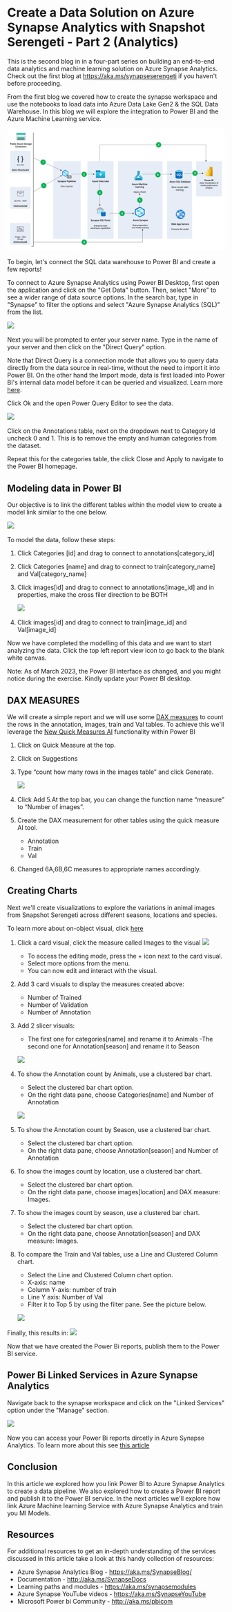 # Create a Data Solution on Azure Synapse Analytics with Snapshot Serengeti - Part 2 (Analytics)

This is the second blog in  in a four-part series on building an end-to-end data analytics and machine learning solution on Azure Synapse Analytics. Check out the first blog at https://aka.ms/synapseserengeti if you haven't before proceeding. 

From the first blog we covered how to create the synapse workspace and use the notebooks to load data into Azure Data Lake Gen2 & the SQL Data Warehouse. In this blog we will explore the integration to Power BI and the Azure Machine Learning service.

![](Azure_Data_Lab_with_Sanpshot_Serengeti.png)

To begin, let's connect the SQL data warehouse to Power BI and create a few reports!

To connect to Azure Synapse Analytics using Power BI Desktop, first open the application and click on the "Get Data" button. Then, select "More" to see a wider range of data source options. In the search bar, type in "Synapse" to filter the options and select "Azure Synapse Analytics (SQL)" from the list.

![](/azure_synapse_in_power_bi.png)

Next you will be prompted to enter your server name. Type in the name of your server and then click on the "Direct Query" option. 

Note that Direct Query is a connection mode that allows you to query data directly from the data source in real-time, without the need to import it into Power BI. On the other hand the Import mode,  data is first loaded into Power BI's internal data model before it can be queried and visualized. Learn more [here](https://learn.microsoft.com/power-bi/connect-data/desktop-directquery-about?WT.mc_id=data-93739-davidabu).

Click Ok and the open Power Query Editor to see the data.

![](/power_query_direct.png)

Click on the Annotations table, next on the dropdown next to Category Id uncheck 0 and 1. This is to remove the empty and human categories from the dataset.

Repeat this for the categories table, the click Close and Apply to navigate to the Power BI homepage. 

## Modeling data in Power BI

Our objective is to link the different tables within the model view to create a model link similar to the one below.

![](/model_view.png)

To model the data, follow these steps:
1.	Click Categories [id] and drag to connect to annotations[category_id]
2.	Click Categories [name] and drag to connect to train[category_name] and Val[category_name]
3.	Click images[id] and drag to connect to annotations[image_id] and in properties, make the cross filer direction to be BOTH

    ![](/edit_relatioship.png)

4.	Click images[id] and drag to connect to train[image_id] and Val[image_id]

Now we have completed the modelling of this data and we want to start analyzing the data. Click the top left report view icon to go back to the blank white canvas.

Note: As of March 2023, the Power BI interface as changed, and you might notice during the exercise. Kindly update your Power BI desktop.

## DAX MEASURES
We will create a simple report and we will use some [DAX measures](https://learn.microsoft.com/power-bi/transform-model/desktop-quickstart-learn-dax-basics?WT.mc_id=data-93739-davidabu) to count the rows in the annotation, images, train and Val tables.
To achieve this we'll leverage the [New Quick Measures AI](https://learn.microsoft.com/power-bi/transform-model/quick-measure-suggestions?WT.mc_id=data-93739-davidabu) functionality within Power BI 

1.	Click on Quick Measure at the top.
2.	Click on Suggestions
3.	Type “count how many rows in the images table” and click Generate.

    ![](/new_measure.png)

4. Click Add
5.At the top bar, you can change the function name “measure” to “Number of images”.
6.	Create the DAX measurement for other tables using the quick measure AI tool.
    - Annotation
    - Train
    - Val
7.	Changed 6A,6B,6C measures to appropriate names accordingly.

## Creating Charts
Next we'll create visualizations to explore the variations in animal images from Snapshot Serengeti across different seasons, locations and species.

To learn more about on-object visual, click [here](https://learn.microsoft.com/power-bi/create-reports/power-bi-on-object-interaction?WT.mc_id=data-93739-davidabu)

1.	Click a card visual, click the measure called Images to the visual
    ![](/card_visual.png)
    - To access the editing mode, press the + icon next to the card visual.
    - Select more options from the menu.
    - You can now edit and interact with the visual.
2. Add 3 card visuals to display the measures created above:
    - Number of Trained
    - Number of Validation
    - Number of Annotation
3. Add 2 slicer visuals:
    - The first one for categories[name] and rename it to Animals
    -The second one for Annotation[season] and rename it to Season

    ![](/move_visual.png)

4. To show the Annotation count by Animals, use a clustered bar chart.
    - Select the clustered bar chart option.
    - On the right data pane, choose Categories[name] and Number of Annotation

    ![](/count_animals.png)

5. To show the Annotation count by Season, use a clustered bar chart.
    - Select the clustered bar chart option.
    - On the right data pane, choose Annotation[season] and Number of Annotation
6. To show the images count by location, use a clustered bar chart.
    - Select the clustered bar chart option.
    - On the right data pane, choose images[location] and DAX measure: Images.
7. To show the images count by season, use a clustered bar chart.
    - Select the clustered bar chart option.
    - On the right data pane, choose Annotation[season] and DAX measure: Images.
8. To compare the Train and Val tables, use a Line and Clustered Column chart.
    - Select the Line and Clustered Column chart option.
    - X-axis: name
    - Column Y-axis: number of train
    - Line Y axis: Number of Val
    - Filter it to Top 5 by using the filter pane. See the picture below.

    ![](/comparison.png)

Finally, this results in:
![](/final_rep.png)

Now that we have created the Power Bi reports,  publish them to the Power BI service. 

## Power Bi Linked Services in Azure Synapse Analytics
Navigate back to the synapse workspace and click on the "Linked Services" option under the "Manage" section.

![](/create-powerbi-linked-service.png)

Now  you can access your Power Bi reports dircetly in Azure Synapse Analytics. To learn more about this see [this article](https://learn.microsoft.com/en-us/azure/synapse-analytics/quickstart-power-bi?WT.mc_id=data-89327-jndemenge)

## Conclusion
In this article we explored  how you link Power BI to Azure Synapse Analytics to create a data pipeline. We also explored how to create a Power BI report and publish it to the Power BI service. In the next articles we'll explore how link Azure Machine learning Service with Azure Synapse Analytics and train you Ml Models.

## Resources
For additional resources to get an in-depth understanding of the services discussed in this article take a look at this handy collection of resources:

- Azure Synapse Analytics Blog - https://aka.ms/SynapseBlog/
- Documentation - http://aka.ms/SynapseDocs
- Learning paths and modules - https://aka.ms/synapsemodules
- Azure Synapse YouTube videos - https://aka.ms/SynapseYouTube
- Microsoft Power bi Community - http://aka.ms/pbicom 